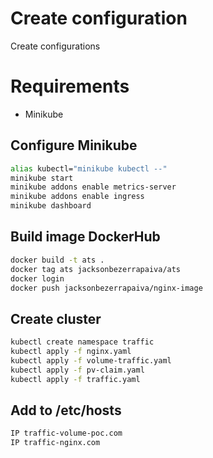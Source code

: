 # Create configuration

Create configurations

# Requirements

- Minikube

## Configure Minikube

```sh
alias kubectl="minikube kubectl --"
minikube start
minikube addons enable metrics-server
minikube addons enable ingress
minikube dashboard
```

## Build image DockerHub

```sh
docker build -t ats .
docker tag ats jacksonbezerrapaiva/ats
docker login
docker push jacksonbezerrapaiva/nginx-image
```

## Create cluster

```sh
kubectl create namespace traffic
kubectl apply -f nginx.yaml
kubectl apply -f volume-traffic.yaml
kubectl apply -f pv-claim.yaml
kubectl apply -f traffic.yaml
```

## Add to /etc/hosts

```sh
IP traffic-volume-poc.com
IP traffic-nginx.com
```